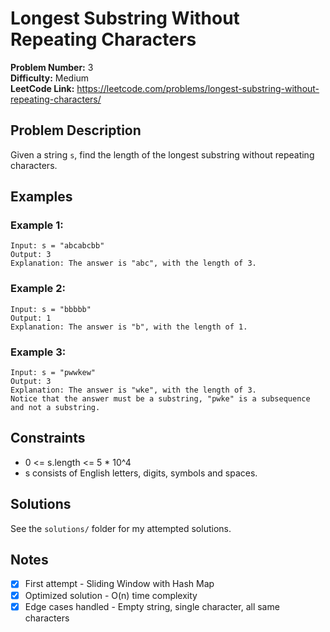 # Longest Substring Without Repeating Characters

**Problem Number:** 3  
**Difficulty:** Medium  
**LeetCode Link:** https://leetcode.com/problems/longest-substring-without-repeating-characters/

## Problem Description

Given a string `s`, find the length of the longest substring without repeating characters.

## Examples

### Example 1:
```
Input: s = "abcabcbb"
Output: 3
Explanation: The answer is "abc", with the length of 3.
```

### Example 2:
```
Input: s = "bbbbb"
Output: 1
Explanation: The answer is "b", with the length of 1.
```

### Example 3:
```
Input: s = "pwwkew"
Output: 3
Explanation: The answer is "wke", with the length of 3.
Notice that the answer must be a substring, "pwke" is a subsequence and not a substring.
```

## Constraints

- 0 <= s.length <= 5 * 10^4
- s consists of English letters, digits, symbols and spaces.

## Solutions

See the `solutions/` folder for my attempted solutions.

## Notes

- [x] First attempt - Sliding Window with Hash Map
- [x] Optimized solution - O(n) time complexity
- [x] Edge cases handled - Empty string, single character, all same characters
